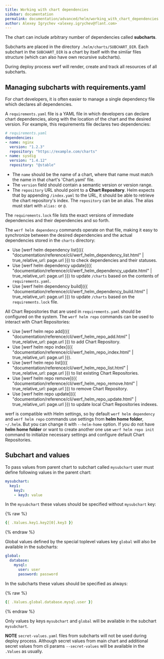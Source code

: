 ```yaml
---
title: Working with chart dependencies
sidebar: documentation
permalink: documentation/advanced/helm/working_with_chart_dependencies.html
author: Alexey Igrychev <alexey.igrychev@flant.com>
---
```


The chart can include arbitrary number of dependencies called **subcharts**.

Subcharts are placed in the directory `.helm/charts/SUBCHART_DIR`. Each subchart in the `SUBCHART_DIR` is a chart by itself with the similar files structure (which can also have own recursive subcharts).

During deploy process werf will render, create and track all resources of all subcharts.

## Managing subcharts with requirements.yaml

For chart developers, it is often easier to manage a single dependency file which declares all dependencies.

A `requirements.yaml` file is a YAML file in which developers can declare chart dependencies, along with the location of the chart and the desired version. For example, this requirements file declares two dependencies:

```yaml
# requirements.yaml
dependencies:
- name: nginx
  version: "1.2.3"
  repository: "https://example.com/charts"
- name: sysdig
  version: "1.4.12"
  repository: "@stable"
```

* The `name` should be the name of a chart, where that name must match the name in that chart's 'Chart.yaml' file.
* The `version` field should contain a semantic version or version range.
* The `repository` URL should point to a **Chart Repository**. Helm expects that by appending `/index.yaml` to the URL, it should be able to retrieve the chart repository's index. The `repository` can be an alias. The alias must start with `alias:` or `@`.

The `requirements.lock` file lists the exact versions of immediate dependencies and their dependencies and so forth.

The `werf helm dependency` commands operate on that file, making it easy to synchronize between the desired dependencies and the actual dependencies stored in the `charts` directory:
* Use [werf helm dependency list]({{ "documentation/reference/cli/werf_helm_dependency_list.html" | true_relative_url: page.url }}) to check dependencies and their statuses.
* Use [werf helm dependency update]({{ "documentation/reference/cli/werf_helm_dependency_update.html" | true_relative_url: page.url }}) to update `/charts` based on the contents of `requirements.yaml`.
* Use [werf helm dependency build]({{ "documentation/reference/cli/werf_helm_dependency_build.html" | true_relative_url: page.url }}) to update `/charts` based on the `requirements.lock` file.

All Chart Repositories that are used in `requirements.yaml` should be configured on the system. The `werf helm repo` commands can be used to interact with Chart Repositories:
* Use [werf helm repo add]({{ "documentation/reference/cli/werf_helm_repo_add.html" | true_relative_url: page.url }}) to add Chart Repository.
* Use [werf helm repo index]({{ "documentation/reference/cli/werf_helm_repo_index.html" | true_relative_url: page.url }}).
* Use [werf helm repo list]({{ "documentation/reference/cli/werf_helm_repo_list.html" | true_relative_url: page.url }}) to list existing Chart Repositories.
* Use [werf helm repo remove]({{ "documentation/reference/cli/werf_helm_repo_remove.html" | true_relative_url: page.url }}) to remove Chart Repository.
* Use [werf helm repo update]({{ "documentation/reference/cli/werf_helm_repo_update.html" | true_relative_url: page.url }}) to update local Chart Repositories indexes.

werf is compatible with Helm settings, so by default `werf helm dependency` and `werf helm repo` commands use settings from **helm home folder**, `~/.helm`. But you can change it with `--helm-home` option. If you do not have **helm home folder** or want to create another one use `werf helm repo init` command to initialize necessary settings and configure default Chart Repositories.

## Subchart and values

To pass values from parent chart to subchart called `mysubchart` user must define following values in the parent chart:

```yaml
mysubchart:
  key1:
    key2:
    - key3: value
```

In the `mysubchart` these values should be specified without `mysubchart` key:

{% raw %}
```yaml
{{ .Values.key1.key2[0].key3 }}
```
{% endraw %}

Global values defined by the special toplevel values key `global` will also be available in the subcharts:

```yaml
global:
  database:
    mysql:
      user: user
      password: password
```

In the subcharts these values should be specified as always:

{% raw %}
```yaml
{{ .Values.global.database.mysql.user }}
```
{% endraw %}

Only values by keys `mysubchart` and `global` will be available in the subchart `mysubchart`.

**NOTE** `secret-values.yaml` files from subcharts will not be used during deploy process. Although secret values from main chart and additional secret values from cli params `--secret-values` will be available in the `.Values` as usually.
